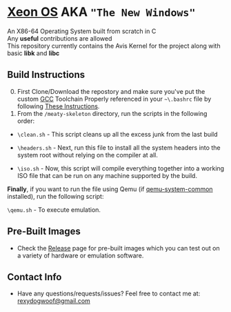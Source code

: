 # [Xeon OS][6] AKA `"The New Windows"`
An X86-64 Operating System built from scratch in C
<br>
Any **useful** contributions are allowed
<br>
This repository currently contains the Avis Kernel for the project along with basic **libk** and **libc**

Build Instructions
------------------

0. First Clone/Download the repostory and make sure you've put the custom [GCC][1] Toolchain Properly referenced in your
`~\.bashrc` file by following [These Instructions][2].<br>
1. From the `/meaty-skeleton` directory, run the scripts in the following order:

- `\clean.sh` - This script cleans up all the excess junk from the last build

- `\headers.sh` - Next, run this file to install all the system headers into the system root without relying on the compiler at all.

- `\iso.sh` - Now, this script will compile everything together into a working ISO file that can be run on any machine supported by the build.

**Finally**, if you want to run the file using Qemu (if [qemu-system-common][3] installed), run the following script:

`\qemu.sh` - To execute emulation.

Pre-Built Images
----------------

- Check the [Release][4] page for pre-built images which you can test out on a variety of hardware or emulation software.

Contact Info
-------------

- Have any questions/requests/issues? Feel free to contact me at:
  [rexydogwoof@gmail.com][5]

[1]: https://drive.google.com/file/d/0Bw6lG3Ej2746STJaM2dNbC05elE/view
[2]: https://wiki.osdev.org/GCC_Cross-Compiler#Using_the_new_Compiler
[3]: https://packages.debian.org/sid/qemu-system-common
[4]: https://github.com/AlexDev404/Xeon/releases
[5]: mailto:rexydogwoof@gmail.com
[6]: https://xeonos.ml
